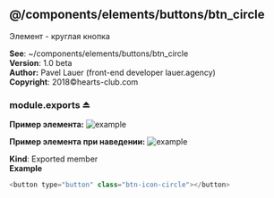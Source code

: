 <a name="module_@/components/elements/buttons/btn_circle"></a>

## @/components/elements/buttons/btn_circle
Элемент - круглая кнопка

**See**: ~/components/elements/buttons/btn_circle  
**Version**: 1.0 beta  
**Author:** Pavel Lauer (front-end developer lauer.agency)  
**Copyright**: 2018©hearts-club.com  
<a name="exp_module_@/components/elements/buttons/btn_circle--module.exports"></a>

### module.exports ⏏
**Пример элемента:**![example](/btn_circle.jpg)**Пример элемента при наведении:**![example](/btn_circle_h.jpg)

**Kind**: Exported member  
**Example**  
```js
<button type="button" class="btn-icon-circle"></button>
```
